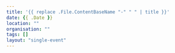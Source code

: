 ```yaml
---
title: '{{ replace .File.ContentBaseName "-" " " | title }}'
date: {{ .Date }}
location: ""
organisation: ""
tags: []
layout: "single-event"
---
```

